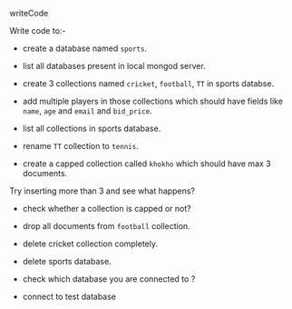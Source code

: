 writeCode

Write code to:-

- create a database named `sports`.
<!--   use sports
switched to db sports
-->
- list all databases present in local mongod server.

<!--  show dbs
admin    40.00 KiB
config  108.00 KiB
local    40.00 KiB
test      8.00 KiB
 -->
- create 3 collections named `cricket`, `football`, `TT` in sports databse.
<!-- db.createCollection("cricket");
{ ok: 1 } -->
<!-- db.createCollection("football");
{ ok: 1 } -->
<!-- db.createCollection("TT");
{ ok: 1 } -->
- add multiple players in those collections which should have fields like `name`, `age` and `email` and `bid_price`.


<!-- 
For Cricket 

db.cricket.insert({"name": "Player 1","age": 26,"email": "player1@email.com","bid_price": "3cr"})
DeprecationWarning: Collection.insert() is deprecated. Use insertOne, insertMany, or bulkWrite.
{
  acknowledged: true,
  insertedIds: { '0': ObjectId("634ad7b466f378b70db1faa6") }
}
db.cricket.insert({"name": "Player 2","age": 27,"email": "player12@email.com","bid_price": "4cr"})
{
  acknowledged: true,
  insertedIds: { '0': ObjectId("634ad7f566f378b70db1faa7") }
}
db.cricket.insert({"name": "Player 3","age": 37,"email": "player123@email.com","bid_price": "6cr"})
{
  acknowledged: true,
  insertedIds: { '0': ObjectId("634ad81766f378b70db1faa8") }
}


For football


db.football.insert({"name": "Player 3","age": 37,"email": "player123@email.com","bid_price": "6cr"})
{
  acknowledged: true,
  insertedIds: { '0': ObjectId("634ad8d766f378b70db1faa9") }
}

db.football.insert({"name": "Player 2","age": 38,"email": "player13@email.com","bid_price": "6cr"})
{
  acknowledged: true,
  insertedIds: { '0': ObjectId("634ad8f766f378b70db1faaa") }
}
sports> db.football.insert({"name": "Player 1","age": 28,"email": "player3@email.com","bid_price": "5cr"})
{
  acknowledged: true,
  insertedIds: { '0': ObjectId("634ad90f66f378b70db1faab") }
}

For TT 



db.TT.insert({"name": "Player 1","age": 28,"email": "player3@email.com","bid_price": "5cr"})
{
  acknowledged: true,
  insertedIds: { '0': ObjectId("634ad93f66f378b70db1faac") }
}
sports> db.TT.insert({"name": "Player 2","age": 29,"email": "player2@email.com","bid_price": "2cr"})
{
  acknowledged: true,
  insertedIds: { '0': ObjectId("634ad96f66f378b70db1faad") }
}
sports> db.TT.insert({"name": "Player 3","age": 24,"email": "player1@email.com","bid_price": "5cr"})
{
  acknowledged: true,
  insertedIds: { '0': ObjectId("634ad98766f378b70db1faae") }
}

 -->

- list all collections in sports database.

<!-- show collections
cricket
football
TT
 -->
- rename `TT` collection to `tennis`.
 <!-- db.TT.renameCollection("tennis")
{ ok: 1 } -->
- create a capped collection called `khokho` which should have max 3 documents.
<!-- 
db.createCollection("khokho", {capped: true,size:2048, max: 3})
{ ok: 1 }

 -->

  Try inserting more than 3 and see what happens?
<!-- db.khokho.insert({"name": "Player 14","age": 15,"email": "player14@email.com","bid_price": "1.3cr"})
{
  acknowledged: true,
  insertedIds: { '0': ObjectId("634ada7166f378b70db1faaf") }
}
sports> {
...   acknowledged: true,
...   insertedIds: { '0': ObjectId("62e686c74411f58825fd4b29") }
... }
... }
sports>  db.khokho.insert({"name": "Player 14","age": 15,"email": "player14@email.com","bid_price": "1.3cr"})
{
  acknowledged: true,
  insertedIds: { '0': ObjectId("634adaa166f378b70db1fab0") }
}
sports>  db.khokho.insert({"name": "Player 14","age": 15,"email": "player14@email.com","bid_price": "1.3cr"})
{
  acknowledged: true,
  insertedIds: { '0': ObjectId("634adaa666f378b70db1fab1") }
}
sports>  db.khokho.insert({"name": "Player 14","age": 15,"email": "player14@email.com","bid_price": "1.3cr"})
{
  acknowledged: true,
  insertedIds: { '0': ObjectId("634adaa966f378b70db1fab2") }
}
sports>  db.khokho.insert({"name": "Player 14","age": 15,"email": "player14@email.com","bid_price": "1.3cr"})
{
  acknowledged: true,
  insertedIds: { '0': ObjectId("634adaab66f378b70db1fab3") }
}
db.khokho.insert({"name": "Player 7","age": 15,"email": "player17@email.com","bid_price": "1.3cr"})
{
  acknowledged: true,
  insertedIds: { '0': ObjectId("634adb3066f378b70db1fab4") }
}
sports>  db.khokho.insert({"name": "Player 8","age": 15,"email": "player17@email.com","bid_price": "1.3cr"})
{
  acknowledged: true,
  insertedIds: { '0': ObjectId("634adb3a66f378b70db1fab5") }
}
spor -->
  <!--  db.khokho.find()
[
  {
    _id: ObjectId("634adb3066f378b70db1fab4"),
    name: 'Player 7',
    age: 15,
    email: 'player17@email.com',
    bid_price: '1.3cr'
  },
  {
    _id: ObjectId("634adb3a66f378b70db1fab5"),
    name: 'Player 8',
    age: 15,
    email: 'player17@email.com',
    bid_price: '1.3cr'
  }
]


delete Old data -->
- check whether a collection is capped or not?

<!--  
db.khokho.isCapped()
db.tennis.isCapped()
db.football.stats()
db.tennis.stats()

 -->
- drop all documents from `football` collection.
<!-- db.football.remove({})
{ acknowledged: true, deletedCount: 3 } -->

- delete cricket collection completely.
<!-- db.cricket.drop()
true
 -->
- delete sports database.
<!-- db.dropDatabase()
{ ok: 1, dropped: 'sports' }
 -->
- check which database you are connected to ?
 <!-- db
sports -->

- connect to test database
<!-- use test
switched to db test
 -->
